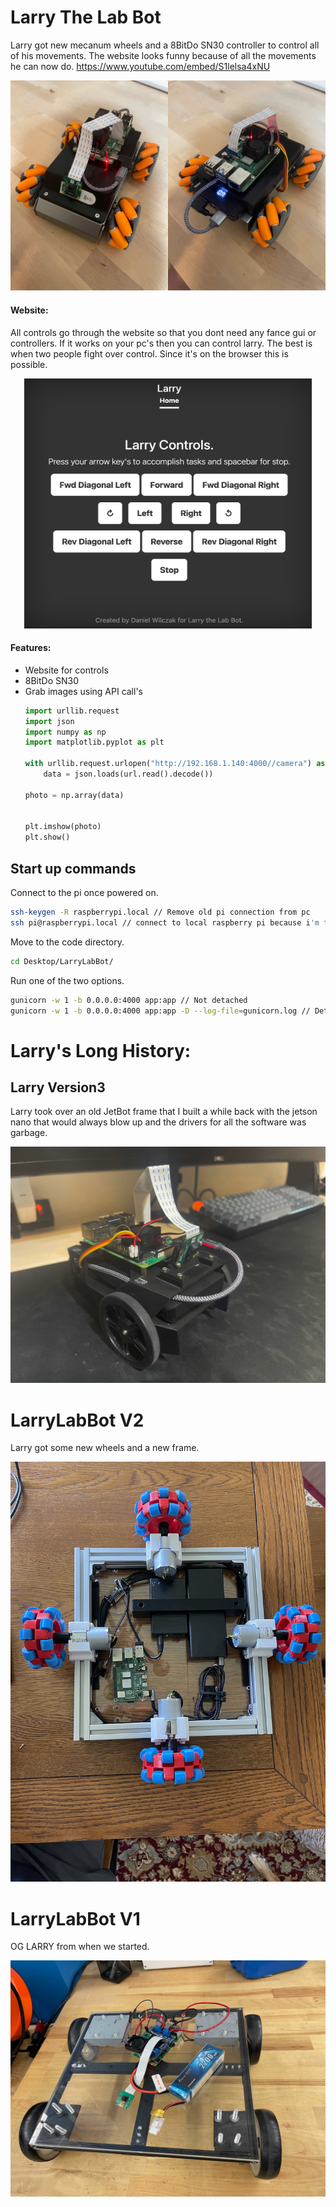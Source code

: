 # Larry The Lab Bot
Larry got new mecanum wheels and a 8BitDo SN30 controller to control all of his movements. The website looks funny because of all the movements he can now do. https://www.youtube.com/embed/S1lelsa4xNU

![](https://github.com/danielwilczak101/LarryLabBot/blob/media/images/LarryV4.jpg)

#### Website:
All controls go through the website so that you dont need any fance gui or controllers. If it works on your pc's then you can control larry. The best is when two people fight over control. Since it's on the browser this is possible.

<p align="center"> 
  <kbd>
    <img width="460" height="400"
    src="https://github.com/danielwilczak101/LarryLabBot/blob/media/images/websiteV4.png">
  </kbd>
</p>


#### Features:
  - Website for controls
  - 8BitDo SN30
  - Grab images using API call's
    ```Python
    import urllib.request
    import json
    import numpy as np
    import matplotlib.pyplot as plt

    with urllib.request.urlopen("http://192.168.1.140:4000//camera") as url:
        data = json.loads(url.read().decode())

    photo = np.array(data)


    plt.imshow(photo)
    plt.show()
    ```

## Start up commands
Connect to the pi once powered on.
```bash
ssh-keygen -R raspberrypi.local // Remove old pi connection from pc
ssh pi@raspberrypi.local // connect to local raspberry pi because i'm to lazy to look up the I.P
```
Move to the code directory.
```bash
cd Desktop/LarryLabBot/
```

Run one of the two options.
```bash
gunicorn -w 1 -b 0.0.0.0:4000 app:app // Not detached
gunicorn -w 1 -b 0.0.0.0:4000 app:app -D --log-file=gunicorn.log // Detached
```

# Larry's Long History:

## Larry Version3
Larry took over an old JetBot frame that I built a while back with the jetson nano that would always blow up and the drivers for all the software was garbage.


![](https://github.com/danielwilczak101/LarryLabBot/blob/media/images/larryv3.jpg)

# LarryLabBot V2
Larry got some new wheels and a new frame.

![](https://raw.githubusercontent.com/danielwilczak101/LarryLabBot/media/images/IMG_3665.JPG)


# LarryLabBot V1
OG LARRY from when we started.

![](https://raw.githubusercontent.com/danielwilczak101/LarryLabBot/media/images/IMG_3472.jpg)


